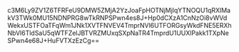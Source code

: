 c3M6Ly9ZV1Z6TFRFeU9DMW5ZMjA2YzJoaFpHOTNjMjlqYTNOQU1qRXlMakV3TWk0MU15NDNPRG8wTkRNPSPwn4es8J+Hp0dCXzA1CnNzOi8vWVdWekxUSTFOaTFqWm1JNk1XVTFNVEV4TmprNVl6UTFORGsyWkdFNE5ERXhNbVl6TldSaU5qWTFZelJBTVRZMUxqSXpNaTR4TmprdU1UUXlPakk1TXpNeSPwn4e68J+HuFVTXzEzCg==